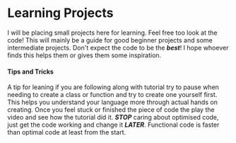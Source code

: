 # Learning Projects

I will be placing small projects here for learning. Feel free too look at the code!
This will mainly be a guide for good beginner projects and some intermediate projects.
Don't expect the code to be the ***best***! I hope whoever finds this helps them or gives them
some inspiration.

#### Tips and Tricks
A tip for leaning if you are following along with tutorial try to pause when needing to create a class or function
and try to create one yourself first. This helps you understand your language more through actual hands on creating.
Once you feel stuck or finished the piece of code the play the video and see how the tutorial did it. ***STOP*** caring 
about optimised code, just get the code working and change it ***LATER***. Functional code is faster than optimal code 
at least from the start.

